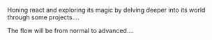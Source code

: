 Honing react and exploring its magic by delving deeper into its world through some projects....

The flow will be from normal to advanced....
